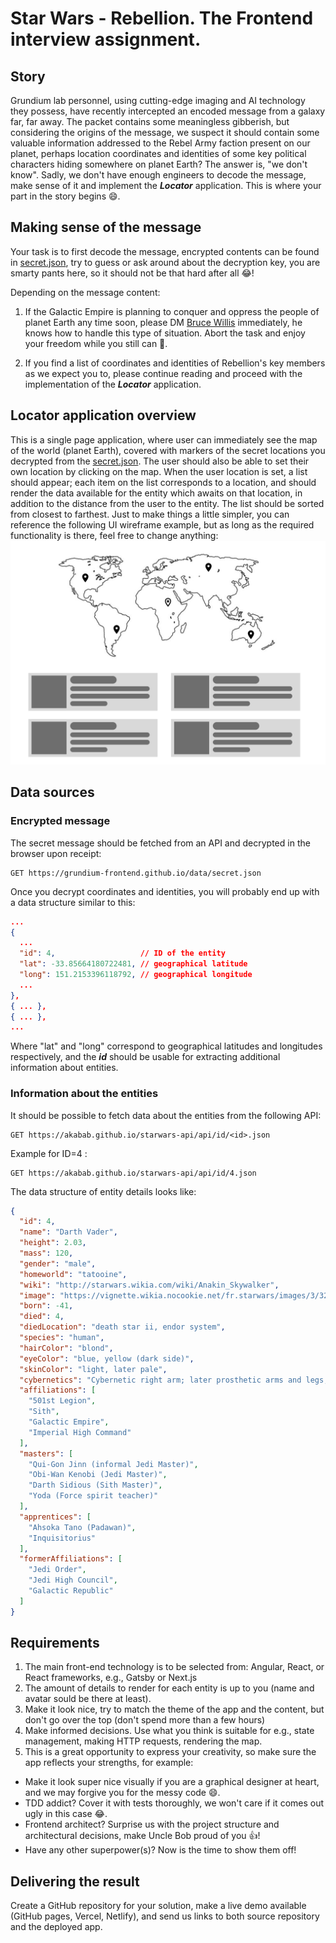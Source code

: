 # Star Wars - Rebellion. The Frontend interview assignment.
## Story

Grundium lab personnel, using cutting-edge imaging and AI technology they possess, have recently intercepted an encoded message from a galaxy far, far away. The packet contains some meaningless gibberish, but considering the origins of the message, we suspect it should contain some valuable information addressed to the Rebel Army faction present on our planet, perhaps location coordinates and identities of some key political characters hiding somewhere on planet Earth? The answer is, "we don't know". Sadly, we don't have enough engineers to decode the message, make sense of it and implement the ***Locator*** application. This is where your part in the story begins 😄.

## Making sense of the message

Your task is to first decode the message, encrypted contents can be found in [secret.json](data/secret.json), try to guess or ask around about the decryption key, you are smarty pants here, so it should not be that hard after all 😂!

Depending on the message content:

1. If the Galactic Empire is planning to conquer and oppress the people of planet Earth any time soon, please DM [Bruce Willis](https://twitter.com/brucewilliswb) immediately, he knows how to handle this type of situation. Abort the task and enjoy your freedom while you still can 🤣.

2. If you find a list of coordinates and identities of Rebellion's key members as we expect you to, please continue reading and proceed with the implementation of the ***Locator*** application. 

## Locator application overview

This is a single page application, where user can immediately see the map of the world (planet Earth), covered with markers of the secret locations you decrypted from the [secret.json](data/secret.json). The user should also be able to set their own location by clicking on the map. When the user location is set, a list should appear; each item on the list corresponds to a location, and should render the data available for the entity which awaits
on that location, in addition to the distance from the user to the entity. The list should be sorted from closest to farthest. Just to make things a little simpler, you can reference the following UI wireframe example, but as long as the required functionality is there, feel free to change anything:
![localImage](./assets/Task.png)

## Data sources

### Encrypted message

The secret message should be fetched from an API and decrypted in the browser upon receipt:

```http request
GET https://grundium-frontend.github.io/data/secret.json
```

Once you decrypt coordinates and identities, you will probably end up with a data structure similar to this:

```json
...
{
  ...
  "id": 4,                   // ID of the entity
  "lat": -33.85664180722481, // geographical latitude
  "long": 151.2153396118792, // geographical longitude
  ...
},
{ ... },
{ ... },
...
```

Where "lat" and "long" correspond to geographical latitudes and longitudes respectively, and the ***id*** should be usable for extracting additional information about entities. 

### Information about the entities

It should be possible to fetch data about the entities from the following API:
```http request
GET https://akabab.github.io/starwars-api/api/id/<id>.json
```

Example for ID=4 : 
```http request
GET https://akabab.github.io/starwars-api/api/id/4.json
```

The data structure of entity details looks like:

```json
{
  "id": 4,
  "name": "Darth Vader",
  "height": 2.03,
  "mass": 120,
  "gender": "male",
  "homeworld": "tatooine",
  "wiki": "http://starwars.wikia.com/wiki/Anakin_Skywalker",
  "image": "https://vignette.wikia.nocookie.net/fr.starwars/images/3/32/Dark_Vador.jpg",
  "born": -41,
  "died": 4,
  "diedLocation": "death star ii, endor system",
  "species": "human",
  "hairColor": "blond",
  "eyeColor": "blue, yellow (dark side)",
  "skinColor": "light, later pale",
  "cybernetics": "Cybernetic right arm; later prosthetic arms and legs, and a life-support system",
  "affiliations": [
    "501st Legion",
    "Sith",
    "Galactic Empire",
    "Imperial High Command"
  ],
  "masters": [
    "Qui-Gon Jinn (informal Jedi Master)",
    "Obi-Wan Kenobi (Jedi Master)",
    "Darth Sidious (Sith Master)",
    "Yoda (Force spirit teacher)"
  ],
  "apprentices": [
    "Ahsoka Tano (Padawan)",
    "Inquisitorius"
  ],
  "formerAffiliations": [
    "Jedi Order",
    "Jedi High Council",
    "Galactic Republic"
  ]
}
```

## Requirements

1. The main front-end technology is to be selected from: Angular, React, or React frameworks, e.g., Gatsby or Next.js
2. The amount of details to render for each entity is up to you (name and avatar sould be there at least).
3. Make it look nice, try to match the theme of the app and the content, but don't go over the top (don't spend more than a few hours)
4. Make informed decisions. Use what you think is suitable for e.g., state management, making HTTP requests, rendering the map.
5. This is a great opportunity to express your creativity, so make sure the app reflects your strengths, for example:
  - Make it look super nice visually if you are a graphical designer at heart, and we may forgive you for the messy code 😄.
  - TDD addict? Cover it with tests thoroughly, we won't care if it comes out ugly in this case 😂.
  - Frontend architect? Surprise us with the project structure and architectural decisions, make Uncle Bob proud of you 👍!
  - Have any other superpower(s)? Now is the time to show them off!

## Delivering the result
Create a GitHub repository for your solution, make a live demo available (GitHub pages, Vercel, Netlify), and send us links to both source repository and the deployed app.

